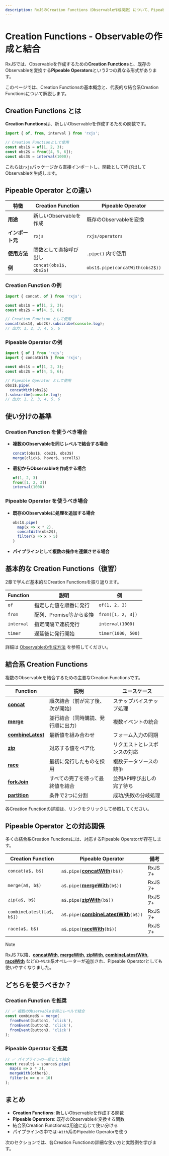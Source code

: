 ```yaml
---
description: RxJSのCreation Functions（Observable作成関数）について、Pipeable Operatorとの違い、基本的な使い方、結合系Creation Functionsを網羅的に解説します。
---
```


# Creation Functions - Observableの作成と結合

RxJSでは、Observableを作成するための**Creation Functions**と、既存のObservableを変換する**Pipeable Operators**という2つの異なる形式があります。

このページでは、Creation Functionsの基本概念と、代表的な結合系Creation Functionsについて解説します。

## Creation Functions とは

**Creation Functions**は、新しいObservableを作成するための関数です。

```typescript
import { of, from, interval } from 'rxjs';

// Creation Functionとして使用
const obs1$ = of(1, 2, 3);
const obs2$ = from([4, 5, 6]);
const obs3$ = interval(1000);
```

これらは`rxjs`パッケージから直接インポートし、関数として呼び出してObservableを生成します。

## Pipeable Operator との違い

| 特徴 | Creation Function | Pipeable Operator |
|------|-------------------|-------------------|
| **用途** | 新しいObservableを作成 | 既存のObservableを変換 |
| **インポート元** | `rxjs` | `rxjs/operators` |
| **使用方法** | 関数として直接呼び出し | `.pipe()` 内で使用 |
| **例** | `concat(obs1$, obs2$)` | `obs1$.pipe(concatWith(obs2$))` |

### Creation Function の例

```typescript
import { concat, of } from 'rxjs';

const obs1$ = of(1, 2, 3);
const obs2$ = of(4, 5, 6);

// Creation Function として使用
concat(obs1$, obs2$).subscribe(console.log);
// 出力: 1, 2, 3, 4, 5, 6
```

### Pipeable Operator の例

```typescript
import { of } from 'rxjs';
import { concatWith } from 'rxjs';

const obs1$ = of(1, 2, 3);
const obs2$ = of(4, 5, 6);

// Pipeable Operator として使用
obs1$.pipe(
  concatWith(obs2$)
).subscribe(console.log);
// 出力: 1, 2, 3, 4, 5, 6
```

## 使い分けの基準

### Creation Function を使うべき場合

- **複数のObservableを同じレベルで結合する場合**
  ```typescript
  concat(obs1$, obs2$, obs3$)
  merge(click$, hover$, scroll$)
  ```

- **最初からObservableを作成する場合**
  ```typescript
  of(1, 2, 3)
  from([1, 2, 3])
  interval(1000)
  ```

### Pipeable Operator を使うべき場合

- **既存のObservableに処理を追加する場合**
  ```typescript
  obs1$.pipe(
    map(x => x * 2),
    concatWith(obs2$),
    filter(x => x > 5)
  )
  ```

- **パイプラインとして複数の操作を連鎖させる場合**

## 基本的な Creation Functions（復習）

2章で学んだ基本的なCreation Functionsを振り返ります。

| Function | 説明 | 例 |
|----------|------|-----|
| `of` | 指定した値を順番に発行 | `of(1, 2, 3)` |
| `from` | 配列、Promise等から変換 | `from([1, 2, 3])` |
| `interval` | 指定間隔で連続発行 | `interval(1000)` |
| `timer` | 遅延後に発行開始 | `timer(1000, 500)` |

詳細は [Observableの作成方法](/guide/observables/creation) を参照してください。

## 結合系 Creation Functions

複数のObservableを結合するための主要なCreation Functionsです。

| Function | 説明 | ユースケース |
|----------|------|-------------|
| **[concat](/guide/creation-functions/concat)** | 順次結合（前が完了後、次が開始） | ステップバイステップ処理 |
| **[merge](/guide/creation-functions/merge)** | 並行結合（同時購読、発行順に出力） | 複数イベントの統合 |
| **[combineLatest](/guide/creation-functions/combineLatest)** | 最新値を組み合わせ | フォーム入力の同期 |
| **[zip](/guide/creation-functions/zip)** | 対応する値をペア化 | リクエストとレスポンスの対応 |
| **[race](/guide/creation-functions/race)** | 最初に発行したものを採用 | 複数データソースの競争 |
| **[forkJoin](/guide/creation-functions/forkJoin)** | すべての完了を待って最終値を結合 | 並列API呼び出しの完了待ち |
| **[partition](/guide/creation-functions/partition)** | 条件で2つに分割 | 成功/失敗の分岐処理 |

各Creation Functionの詳細は、リンクをクリックして参照してください。

## Pipeable Operator との対応関係

多くの結合系Creation Functionsには、対応するPipeable Operatorが存在します。

| Creation Function | Pipeable Operator | 備考 |
|-------------------|-------------------|------|
| `concat(a$, b$)` | `a$.pipe(`**[concatWith](/guide/operators/combination/concatWith)**`(b$))` | RxJS 7+ |
| `merge(a$, b$)` | `a$.pipe(`**[mergeWith](/guide/operators/combination/mergeWith)**`(b$))` | RxJS 7+ |
| `zip(a$, b$)` | `a$.pipe(`**[zipWith](/guide/operators/combination/zipWith)**`(b$))` | RxJS 7+ |
| `combineLatest([a$, b$])` | `a$.pipe(`**[combineLatestWith](/guide/operators/combination/combineLatestWith)**`(b$))` | RxJS 7+ |
| `race(a$, b$)` | `a$.pipe(`**[raceWith](/guide/operators/combination/raceWith)**`(b$))` | RxJS 7+ |

> [!NOTE]
> RxJS 7以降、**[concatWith](/guide/operators/combination/concatWith)**, **[mergeWith](/guide/operators/combination/mergeWith)**, **[zipWith](/guide/operators/combination/zipWith)**, **[combineLatestWith](/guide/operators/combination/combineLatestWith)**, **[raceWith](/guide/operators/combination/raceWith)** などの`~With`系オペレーターが追加され、Pipeable Operatorとしても使いやすくなりました。

## どちらを使うべきか？

### Creation Function を推奨

```typescript
// ✅ 複数のObservableを同じレベルで結合
const combined$ = merge(
  fromEvent(button1, 'click'),
  fromEvent(button2, 'click'),
  fromEvent(button3, 'click')
);
```

### Pipeable Operator を推奨

```typescript
// ✅ パイプラインの一部として結合
const result$ = source$.pipe(
  map(x => x * 2),
  mergeWith(other$),
  filter(x => x > 10)
);
```

## まとめ

- **Creation Functions**: 新しいObservableを作成する関数
- **Pipeable Operators**: 既存のObservableを変換する関数
- 結合系Creation Functionsは用途に応じて使い分ける
- パイプラインの中では`~With`系のPipeable Operatorを使う

次のセクションでは、各Creation Functionの詳細な使い方と実践例を学びます。
